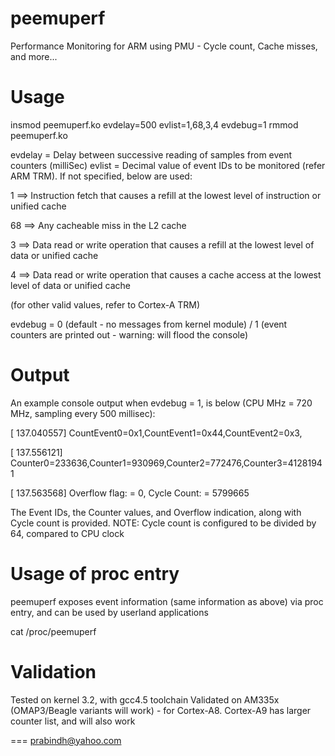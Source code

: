 peemuperf
=========

Performance Monitoring for ARM using PMU - Cycle count, Cache misses, and more...

Usage
=========
insmod peemuperf.ko evdelay=500 evlist=1,68,3,4 evdebug=1
rmmod peemuperf.ko

evdelay = Delay between successive reading of samples from event counters (milliSec)
evlist = Decimal value of event IDs to be monitored (refer ARM TRM). If not specified, below are used:

   1 ==> Instruction fetch that causes a refill at the lowest level of instruction or unified cache

   68 ==> Any cacheable miss in the L2 cache

   3 ==> Data read or write operation that causes a refill at the lowest level of data or unified cache

   4 ==> Data read or write operation that causes a cache access at the lowest level of data or unified cache

(for other valid values, refer to Cortex-A TRM)

evdebug = 0 (default - no messages from kernel module) / 1 (event counters are printed out - warning: will flood the console)

Output
=======
An example console output when evdebug = 1, is below (CPU MHz = 720 MHz, sampling every 500 millisec):

[  137.040557] CountEvent0=0x1,CountEvent1=0x44,CountEvent2=0x3,       
       
[  137.556121] Counter0=233636,Counter1=930969,Counter2=772476,Counter3=41281941

[  137.563568] Overflow flag: = 0, Cycle Count: = 5799665

The Event IDs, the Counter values, and Overflow indication, along with Cycle count is provided.
NOTE: Cycle count is configured to be divided by 64, compared to CPU clock

Usage of proc entry
===================
peemuperf exposes event information (same information as above) via proc entry, and can be used by userland applications

cat /proc/peemuperf

Validation
=========
Tested on kernel 3.2, with gcc4.5 toolchain
Validated on AM335x (OMAP3/Beagle variants will work) - for Cortex-A8. Cortex-A9 has larger counter list, and will also work

===
prabindh@yahoo.com
